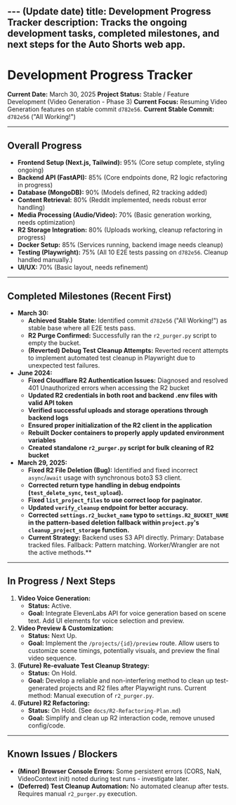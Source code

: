 --- (Update date)
title: Development Progress Tracker
description: Tracks the ongoing development tasks, completed milestones, and next steps for the Auto Shorts web app.
---

# Development Progress Tracker

**Current Date:** March 30, 2025
**Project Status:** Stable / Feature Development (Video Generation - Phase 3)
**Current Focus:** Resuming Video Generation features on stable commit `d782e56`.
**Current Stable Commit:** `d782e56` ("All Working!")

---

## Overall Progress

*   **Frontend Setup (Next.js, Tailwind):** 95% (Core setup complete, styling ongoing)
*   **Backend API (FastAPI):** 85% (Core endpoints done, R2 logic refactoring in progress)
*   **Database (MongoDB):** 90% (Models defined, R2 tracking added)
*   **Content Retrieval:** 80% (Reddit implemented, needs robust error handling)
*   **Media Processing (Audio/Video):** 70% (Basic generation working, needs optimization)
*   **R2 Storage Integration:** 80% (Uploads working, cleanup refactoring in progress)
*   **Docker Setup:** 85% (Services running, backend image needs cleanup)
*   **Testing (Playwright):** 75% (All 10 E2E tests passing on `d782e56`. Cleanup handled manually.)
*   **UI/UX:** 70% (Basic layout, needs refinement)

---

## Completed Milestones (Recent First)

*   **March 30:**
    *   **Achieved Stable State:** Identified commit `d782e56` ("All Working!") as stable base where all E2E tests pass.
    *   **R2 Purge Confirmed:** Successfully ran the `r2_purger.py` script to empty the bucket.
    *   **(Reverted) Debug Test Cleanup Attempts:** Reverted recent attempts to implement automated test cleanup in Playwright due to unexpected test failures.
*   **June 2024:**
    *   **Fixed Cloudflare R2 Authentication Issues:** Diagnosed and resolved 401 Unauthorized errors when accessing the R2 bucket
    *   **Updated R2 credentials in both root and backend .env files with valid API token**
    *   **Verified successful uploads and storage operations through backend logs**
    *   **Ensured proper initialization of the R2 client in the application**
    *   **Rebuilt Docker containers to properly apply updated environment variables**
    *   **Created standalone `r2_purger.py` script for bulk cleaning of R2 bucket**
*   **March 29, 2025:**
    *   **Fixed R2 File Deletion (Bug):** Identified and fixed incorrect `async`/`await` usage with synchronous boto3 S3 client.
    *   **Corrected return type handling in debug endpoints (`test_delete_sync`, `test_upload`).**
    *   **Fixed `list_project_files` to use correct loop for paginator.**
    *   **Updated `verify_cleanup` endpoint for better accuracy.**
    *   **Corrected `settings.r2_bucket_name` typo to `settings.R2_BUCKET_NAME` in the pattern-based deletion fallback within `project.py`'s `cleanup_project_storage` function.**
    *   **Current Strategy:** Backend uses S3 API directly. Primary: Database tracked files. Fallback: Pattern matching. Worker/Wrangler are not the active methods.**

---

## In Progress / Next Steps

1.  **Video Voice Generation:**
    *   **Status:** Active.
    *   **Goal:** Integrate ElevenLabs API for voice generation based on scene text. Add UI elements for voice selection and preview.
2.  **Video Preview & Customization:**
    *   **Status:** Next Up.
    *   **Goal:** Implement the `/projects/{id}/preview` route. Allow users to customize scene timings, potentially visuals, and preview the final video sequence.
3.  **(Future) Re-evaluate Test Cleanup Strategy:**
    *   **Status:** On Hold.
    *   **Goal:** Develop a reliable and non-interfering method to clean up test-generated projects and R2 files after Playwright runs. Current method: Manual execution of `r2_purger.py`.
4.  **(Future) R2 Refactoring:**
    *   **Status:** On Hold. (See `docs/R2-Refactoring-Plan.md`)
    *   **Goal:** Simplify and clean up R2 interaction code, remove unused config/code.

---

## Known Issues / Blockers

*   **(Minor) Browser Console Errors:** Some persistent errors (CORS, NaN, VideoContext init) noted during test runs - investigate later.
*   **(Deferred) Test Cleanup Automation:** No automated cleanup after tests. Requires manual `r2_purger.py` execution.
